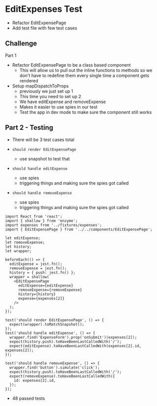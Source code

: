 # EditExpenses Test
* Refactor EditExpensePage
* Add test file with few test cases

## Challenge
Part 1
* Refactor EditExpensePage to be a class based component
    - This will allow us to pull out the inline functions to methods so we don't have to redefine them every single time a component gets rendered
* Setup mapDispatchToProps
    - previously we just set up 1
    - This time you need to set up 2
    - We have editExpense and removeExpense
    - Makes it easier to use spies in our test
    - Test the app in dev mode to make sure the component still works

## Part 2 - Testing
* There will be 3 test cases total
* `should render EditExpensePage`
    - use snapshot to test that
* `should handle editExpense`
    - use spies
    - triggering things and making sure the spies got called

* `should handle removeExpense`
    - use spies
    - triggering things and making sure the spies got called

```
import React from 'react';
import { shallow } from 'enzyme';
import expenses from '../fixtures/expenses';
import { EditExpensePage } from '../../components/EditExpensePage';

let editExpense;
let removeExpense;
let history;
let wrapper;

beforeEach(() => {
  editExpense = jest.fn();
  removeExpense = jest.fn();
  history = { push: jest.fn() };
  wrapper = shallow(
    <EditExpensePage
      editExpense={editExpense}
      removeExpense={removeExpense}
      history={history}
      expense={expenses[2]}
    />
  );
});

test('should render EditExpensePage', () => {
  expect(wrapper).toMatchSnapshot();
});
test('should handle editExpense', () => {
  wrapper.find('ExpenseForm').prop('onSubmit')(expenses[2]);
  expect(history.push).toHaveBeenLastCalledWith('/');
  expect(editExpense).toHaveBeenLastCalledWith(expenses[2].id, expenses[2]);
});

test('should handle removeExpense', () => {
  wrapper.find('button').simulate('click');
  expect(history.push).toHaveBeenLastCalledWith('/');
  expect(removeExpense).toHaveBeenLastCalledWith({
    id: expenses[2].id,
  });
});
```

* 48 passed tests
